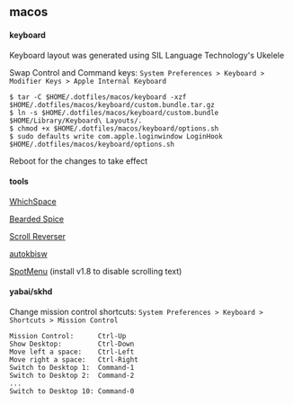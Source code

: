 ## macos

#### keyboard

Keyboard layout was generated using SIL Language Technology's Ukelele

Swap Control and Command keys: `System Preferences > Keyboard > Modifier Keys > Apple Internal Keyboard`

```
$ tar -C $HOME/.dotfiles/macos/keyboard -xzf $HOME/.dotfiles/macos/keyboard/custom.bundle.tar.gz
$ ln -s $HOME/.dotfiles/macos/keyboard/custom.bundle $HOME/Library/Keyboard\ Layouts/.
$ chmod +x $HOME/.dotfiles/macos/keyboard/options.sh
$ sudo defaults write com.apple.loginwindow LoginHook $HOME/.dotfiles/macos/keyboard/options.sh
```

Reboot for the changes to take effect

#### tools

[WhichSpace](https://github.com/gechr/WhichSpace)

[Bearded Spice](https://github.com/beardedspice/beardedspice)

[Scroll Reverser](https://github.com/pilotmoon/Scroll-Reverser)

[autokbisw](https://github.com/jeantil/autokbisw)

[SpotMenu](https://github.com/kmikiy/SpotMenu) (install v1.8 to disable scrolling text)

#### yabai/skhd

Change mission control shortcuts: `System Preferences > Keyboard > Shortcuts > Mission Control`

```
Mission Control:      Ctrl-Up
Show Desktop:         Ctrl-Down
Move left a space:    Ctrl-Left
Move right a space:   Ctrl-Right
Switch to Desktop 1:  Command-1
Switch to Desktop 2:  Command-2
...
Switch to Desktop 10: Command-0
```
